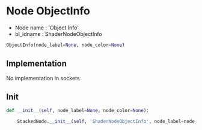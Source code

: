 # Node ObjectInfo

- Node name : 'Object Info'
- bl_idname : ShaderNodeObjectInfo


``` python
ObjectInfo(node_label=None, node_color=None)
```
## Implementation

No implementation in sockets

## Init

``` python
def __init__(self, node_label=None, node_color=None):

    StackedNode.__init__(self, 'ShaderNodeObjectInfo', node_label=node_label, node_color=node_color)
```

